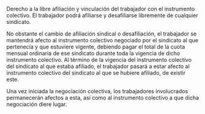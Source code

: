 Derecho a la libre afiliación y vinculación del trabajador con el instrumento colectivo. El trabajador podrá afiliarse y desafiliarse libremente de cualquier sindicato.

No obstante el cambio de afiliación sindical o desafiliación, el trabajador se mantendrá afecto al instrumento colectivo negociado por el sindicato al que pertenecía y que estuviere vigente, debiendo pagar el total de la cuota mensual ordinaria de ese sindicato durante toda la vigencia de dicho instrumento colectivo. Al término de la vigencia del instrumento colectivo del sindicato al que estaba afiliado, el trabajador pasará a estar afecto al instrumento colectivo del sindicato al que se hubiere afiliado, de existir este.

Una vez iniciada la negociación colectiva, los trabajadores involucrados permanecerán afectos a esta, así como al instrumento colectivo a que dicha negociación diere lugar.